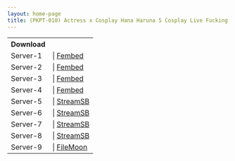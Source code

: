 ```yaml
---
layout: home-page
title: (PKPT-010) Actress x Cosplay Hana Haruna 5 Cosplay Live Fucking
---
```


<table><tbody>
<tr>
<th>Download</th>
</tr>
<tr>
<td>Server-1</td>
<td>| <a href="https://watchjavnow.xyz/f/68xl7t02ljqn8-0" target="_blank">Fembed</a></td>
</tr>
<tr>
<td>Server-2</td>
<td>| <a href="https://mycloudzz.com/f/pxg0eum66e6kzm7" target="_blank">Fembed</a></td>
</tr>
<tr>
<td>Server-3</td>
<td>| <a href="https://mycloudzz.com/f/pxg0eum668n2j8z" target="_blank">Fembed</a></td>
</tr>
<tr>
<td>Server-4</td>
<td>| <a href="https://mycloudzz.com/f/dw5pruxzz7pnpjn" target="_blank">Fembed</a></td>
</tr>
<tr>
<td>Server-5</td>
<td>| <a href="https://streamsb.net/d/m849lilm0ig5.html" target="_blank">StreamSB</a></td>
</tr>
<tr>
<td>Server-6</td>
<td>| <a href="https://javside.com/d/4yf353k0a86b.html" target="_blank">StreamSB</a></td>
</tr>
<tr>
<td>Server-7</td>
<td>| <a href="https://javuncen.xyz/d/faaftvjzh9qc.html" target="_blank">StreamSB</a></td>
</tr>
<tr>
<td>Server-8</td>
<td>| <a href="https://sbthe.com/d/mk9h7f5b320k.html" target="_blank">StreamSB</a></td>
</tr>
<tr>
<td>Server-9</td>
<td>| <a href="https://filemoon.sx/d/7f8x8ootiwea/hhd800.com@PKPT-010.mp4" target="_blank">FileMoon</a></td>
</tr>
</tbody></table>
